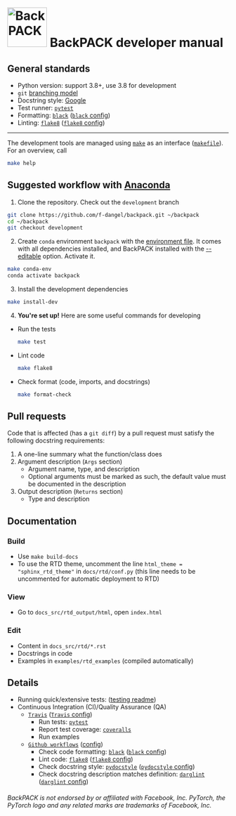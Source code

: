 # <img alt="BackPACK" src="./logo/backpack_logo_torch.svg" height="90"> BackPACK developer manual

## General standards
- Python version: support 3.8+, use 3.8 for development
- `git` [branching model](https://nvie.com/posts/a-successful-git-branching-model/)
- Docstring style:  [Google](https://sphinxcontrib-napoleon.readthedocs.io/en/latest/example_google.html)
- Test runner: [`pytest`](https://docs.pytest.org/en/latest/)
- Formatting: [`black`](https://black.readthedocs.io) ([`black` config](black.toml))
- Linting: [`flake8`](http://flake8.pycqa.org/) ([`flake8` config](.flake8))

---

The development tools are managed using [`make`](https://www.gnu.org/software/make/) as an interface ([`makefile`](makefile)). For an overview, call
```bash
make help 
```
  
## Suggested workflow with [Anaconda](https://docs.anaconda.com/anaconda/install/)
1. Clone the repository. Check out the `development` branch
```bash
git clone https://github.com/f-dangel/backpack.git ~/backpack
cd ~/backpack
git checkout development
```
2. Create `conda` environment `backpack` with the [environment file](.conda_env.yml). It comes with all dependencies installed, and BackPACK installed with the [--editable](http://codumentary.blogspot.com/2014/11/python-tip-of-year-pip-install-editable.html) option. Activate it.
```bash
make conda-env
conda activate backpack
```
3. Install the development dependencies
```bash
make install-dev
```
4. **You're set up!** Here are some useful commands for developing
  - Run the tests
    ```bash
    make test
    ```
  - Lint code
    ```bash
    make flake8
    ```
  - Check format (code, imports, and docstrings)
    ```bash
    make format-check
    ```

## Pull requests

Code that is affected (has a `git diff`) by a pull request must satisfy the following docstring requirements:

1.  A one-line summary what the function/class does
2.  Argument description (`Args` section)
    -   Argument name, type, and description
    -   Optional arguments must be marked as such, the default value must be documented in the description
3.  Output description (`Returns` section)
    -   Type and description

## Documentation

### Build
- Use `make build-docs`
- To use the RTD theme, uncomment the line `html_theme = "sphinx_rtd_theme"` in `docs/rtd/conf.py` (this line needs to be uncommented for automatic deployment to RTD)

### View
- Go to `docs_src/rtd_output/html`, open `index.html`

### Edit
- Content in `docs_src/rtd/*.rst`
- Docstrings in code
- Examples in `examples/rtd_examples` (compiled automatically)


## Details

- Running quick/extensive tests: ([testing readme](test/readme.md))
- Continuous Integration (CI)/Quality Assurance (QA)
  - [`Travis`](https://travis-ci.org/f-dangel/backpack) ([`Travis` config](.travis.yaml))
    - Run tests: [`pytest`](https://docs.pytest.org/en/latest/)
    - Report test coverage: [`coveralls`](https://coveralls.io)
    - Run examples
  - [`Github workflows`](https://github.com/f-dangel/backpack/actions) ([config](.github/workflows))
    - Check code formatting: [`black`](https://black.readthedocs.io) ([`black` config](black.toml))
    - Lint code: [`flake8`](http://flake8.pycqa.org/) ([`flake8` config](.flake8))
    - Check docstring style: [`pydocstyle`](https://github.com/PyCQA/pydocstyle) ([`pydocstyle` config](.pydocstyle))
    - Check docstring description matches definition: [`darglint`](https://github.com/terrencepreilly/darglint) ([`darglint` config](.darglint))

###### _BackPACK is not endorsed by or affiliated with Facebook, Inc. PyTorch, the PyTorch logo and any related marks are trademarks of Facebook, Inc._
